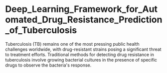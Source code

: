 # Deep_Learning_Framework_for_Automated_Drug_Resistance_Prediction_of_Tuberculosis
Tuberculosis (TB) remains one of the most pressing public health challenges worldwide, with drug-resistant strains posing a significant threat to treatment efforts. Traditional methods for detecting drug resistance in tuberculosis involve growing bacterial cultures in the presence of specific drugs to observe the bacteria's response.
